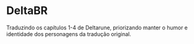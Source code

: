 # DeltaBR
Traduzindo os capítulos 1-4 de Deltarune, priorizando manter o humor e identidade dos personagens da tradução original.
